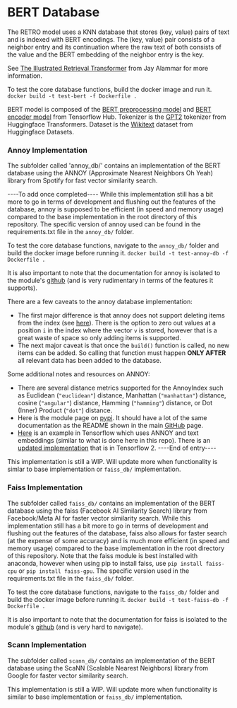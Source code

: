 # BERT Database

The RETRO model uses a KNN database that stores (key, value) pairs of text and is indexed with BERT encodings. The (key, value) pair consists of a neighbor entry and its continuation where the raw text of both consists of the value and the BERT embedding of the neighbor entry is the key.


See [The Illustrated Retrieval Transformer](https://jalammar.github.io/illustrated-retrieval-transformer/) from Jay Alammar for more information.


To test the core database functions, build the docker image and run it.
`docker build -t test-bert -f Dockerfile .`


BERT model is composed of the [BERT preprocessing model](https://tfhub.dev/tensorflow/bert_en_uncased_preprocess/3) and [BERT encoder model](https://tfhub.dev/tensorflow/bert_en_uncased_L-12_H-768_A-12/3) from Tensorflow Hub.
Tokenizer is the [GPT2](https://huggingface.co/docs/transformers/model_doc/gpt2#transformers.GPT2Tokenizer) tokenizer from Huggingface Transformers.
Dataset is the [Wikitext](https://huggingface.co/datasets/wikitext) dataset from Huggingface Datasets.


### Annoy Implementation

The subfolder called 'annoy_db/' contains an implementation of the BERT database using the ANNOY (Approximate Nearest Neighbors Oh Yeah) library from Spotify for fast vector similarity search. 

----To add once completed----
While this implementation still has a bit more to go in terms of development and flushing out the features of the database, annoy is supposed to be efficient (in speed and memory usage) compared to the base implementation in the root directory of this repository. The specific version of annoy used can be found in the requirements.txt file in the `annoy_db/` folder.


To test the core database functions, navigate to the `annoy_db/` folder and build the docker image before running it.
`docker build -t test-annoy-db -f Dockerfile .`


It is also important to note that the documentation for annoy is isolated to the module's [github](https://github.com/spotify/annoy) (and is very rudimentary in terms of the features it supports).


There are a few caveats to the annoy database implementation:
 - The first major difference is that annoy does not support deleting items from the index (see [here](https://github.com/spotify/annoy/issues/191)). There is the option to zero out values at a position `i` in the index where the vector `v` is stored, however that is a great waste of space so only adding items is supported. 
 - The next major caveat is that once the `build()` function is called, no new items can be added. So calling that function must happen **ONLY AFTER** all relevant data has been added to the database.

Some additional notes and resources on ANNOY:
 - There are several distance metrics supported for the AnnoyIndex such as Euclidean (`"euclidean"`) distance, Manhattan (`"manhattan"`) distance, cosine (`"angular"`) distance, Hamming (`"hamming"`) distance, or Dot (Inner) Product (`"dot"`) distance.
 - Here is the module page on [pypi](https://pypi.org/project/annoy/). It should have a lot of the same documentation as the README shown in the main [GitHub](https://github.com/spotify/annoy) page.
 - [Here](https://www.tensorflow.org/hub/tutorials/semantic_approximate_nearest_neighbors) is an example in Tensorflow which uses ANNOY and text embeddings (similar to what is done here in this repo). There is an [updated implementation](https://github.com/tensorflow/hub/blob/master/examples/colab/tf2_semantic_approximate_nearest_neighbors.ipynb) that is in Tensorflow 2.
----End of entry----


This implementation is still a WIP. Will update more when functionality is simlar to base implementation or `faiss_db/` implementation.


### Faiss Implementation

The subfolder called `faiss_db/` contains an implementation of the BERT database using the faiss (Facebook AI Similarity Search) library from Facebook/Meta AI for faster vector similarity search. While this implementation still has a bit more to go in terms of development and flushing out the features of the database, faiss also allows for faster search (at the expense of some accuracy) and is much more efficient (in speed and memory usage) compared to the base implementation in the root directory of this repository. Note that the faiss module is best installed with anaconda, however when using pip to install faiss, use `pip install faiss-cpu` or `pip install faiss-gpu`. The specific version used in the requirements.txt file in the `faiss_db/` folder.


To test the core database functions, navigate to the `faiss_db/` folder and build the docker image before running it.
`docker build -t test-faiss-db -f Dockerfile .`


It is also important to note that the documentation for faiss is isolated to the module's [github](https://github.com/facebookresearch/faiss) (and is very hard to navigate).


### Scann Implementation

The subfolder called `scann_db/` contains an implementation of the BERT database using the ScaNN (Scalable Nearest Neighbors) library from Google for faster vector similarity search.

This implementation is still a WIP. Will update more when functionality is similar to base implementation or `faiss_db/` implementation.
